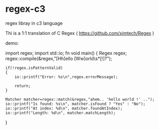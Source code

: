 # regex-c3
regex libray in c3 language

Thi is a 1:1 translation of C Regex ( https://github.com/ximtech/Regex )

demo:

import regex;
import std::io;
fn void main()
{
    Regex regex;
    regex::compile(&regex,"[Hh]ello [Ww]orld\\s*[!]?");
    
    if(!regex.isPatternValid)
    {
        io::printf("Error: %s\n",regex.errorMessage);
        
        return;
    }
    
    Matcher matcher=regex::match(&regex,"ahem.. 'hello world !' ..");
    io::printf("Is found: %s\n", matcher.isFound ? "Yes" : "No");
    io::printf("At index: %d\n", matcher.foundAtIndex);
    io::printf("Length: %d\n", matcher.matchLength);

}
        
